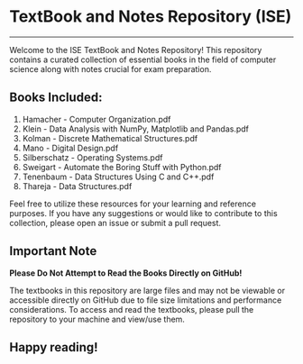 # TextBook and Notes Repository (ISE)
---

Welcome to the ISE TextBook and Notes Repository! This repository contains a curated collection of essential books in the field of computer science along with notes crucial for exam preparation.

## Books Included:

1. Hamacher - Computer Organization.pdf
2. Klein - Data Analysis with NumPy, Matplotlib and Pandas.pdf
3. Kolman - Discrete Mathematical Structures.pdf
4. Mano - Digital Design.pdf
5. Silberschatz - Operating Systems.pdf
6. Sweigart - Automate the Boring Stuff with Python.pdf
7. Tenenbaum - Data Structures Using C and C++.pdf
8. Thareja - Data Structures.pdf

Feel free to utilize these resources for your learning and reference purposes. If you have any suggestions or would like to contribute to this collection, please open an issue or submit a pull request.

## Important Note

**Please Do Not Attempt to Read the Books Directly on GitHub!**

The textbooks in this repository are large files and may not be viewable or accessible directly on GitHub due to file size limitations and performance considerations. To access and read the textbooks, please pull the repository to your machine and view/use them.

Happy reading!
---